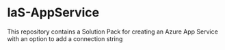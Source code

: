 # IaS-AppService
This repository contains a Solution Pack for creating an Azure App Service with an option to add a connection string
